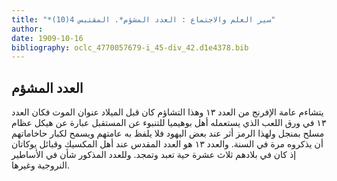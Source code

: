 ```yaml
---
title: "*سير العلم والاجتماع : العدد المشؤم*. المقتبس 4(10)"
author: 
date: 1909-10-16
bibliography: oclc_4770057679-i_45-div_42.d1e4378.bib
---
```




##  العدد المشؤم 


 يتشاءم عامة الإفرنج من العدد  ١٣  وهذا التشاؤم كان قبل الميلاد عنوان الموت فكان العدد  ١٣  في ورق اللعب الذي يستعمله أهل بوهيميا للتنبوء عن المستقبل عبارة عن هيكل عظام مسلح بمنجل ولهذا الرمز أثر عند بعض اليهود فلا يلفظ به عامتهم ويسمح لكبار حاخاماتهم أن يذكروه مرة في السنة. والعدد  ١٣  هو العدد المقدس عند أهل المكسيك وقبائل يوكاتان إذ كان في بلادهم  ثلاث  عشرة  حية تعبد وتمجد. وللعدد المذكور شأن في الأساطير النروجية وغيرها. 
